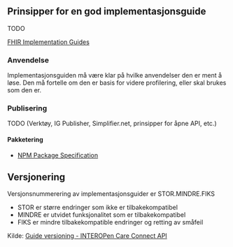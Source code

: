 ## Prinsipper for en god implementasjonsguide

TODO

[FHIR Implementation Guides](https://wiki.hl7.org/index.php?title=FHIR_Implementation_Guides)

### Anvendelse

Implementasjonsguiden må være klar på hvilke anvendelser den er ment å løse. Den må fortelle om den er basis for videre profilering, eller skal brukes som den er. 

### Publisering

TODO (Verktøy, IG Publisher, Simplifier.net, prinsipper for åpne API, etc.)

#### Pakketering

* [NPM Package Specification](https://confluence.hl7.org/display/FHIR/NPM+Package+Specification)

## Versjonering

Versjonsnummerering av implementasjonsguider er STOR.MINDRE.FIKS

* STOR er større endringer som ikke er tilbakekompatibel
* MINDRE er utvidet funksjonalitet som er tilbakekompatibel
* FIKS er mindre tilbakekompatible endringer og retting av småfeil

Kilde: [Guide versioning - INTEROPen Care Connect API](https://nhsconnect.github.io/CareConnectAPI/overview_guide_versioning.html)
